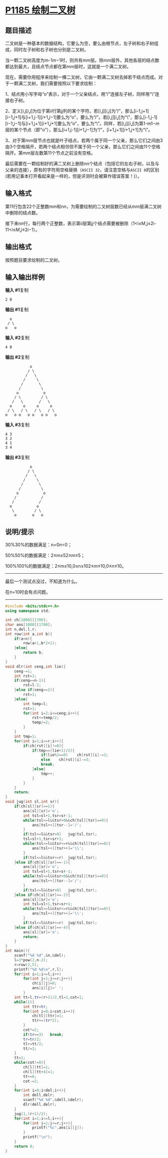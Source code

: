# [P1185 绘制二叉树](https://www.luogu.com.cn/problem/P1185)

## 题目描述

二叉树是一种基本的数据结构，它要么为空，要么由根节点，左子树和右子树组成，同时左子树和右子树也分别是二叉树。

当一颗二叉树高度为m-1*m*−1时，则共有m*m*层。除m*m*层外，其他各层的结点数都达到最大，且结点节点都在第m*m*层时，这就是一个满二叉树。

现在，需要你用程序来绘制一棵二叉树，它由一颗满二叉树去掉若干结点而成。对于一颗满二叉树，我们需要按照以下要求绘制：

1、结点用小写字母“o”表示，对于一个父亲结点，用“/”连接左子树，同样用“\”连接右子树。

2、定义[i,j[*i*,*j*]为位于第i*i*行第j*j*列的某个字符。若[i,j][*i*,*j*]为“/”，那么[i-1,j+1][*i*−1,*j*+1]与[i+1,j-1][*i*+1,*j*−1]要么为“o”，要么为“/”。若[i,j][*i*,*j*]为“\”，那么[i-1,j-1][*i*−1,*j*−1]与[i+1,j+1][*i*+1,*j*+1]要么为“o”，要么为“\”。同样，若[i,j][*i*,*j*]为第1-m1−*m*层的某个节点（即“o”），那么[i+1,j-1][*i*+1,*j*−1]为“/”，[i+1,j+1][*i*+1,*j*+1]为“\”。

3、对于第m*m*层节点也就是叶子结点，若两个属于同一个父亲，那么它们之间由3由3个空格隔开，若两个结点相邻但不属于同一个父亲，那么它们之间由11个空格隔开。第m*m*层左数第11个节点之前没有空格。

最后需要在一颗绘制好的满二叉树上删除n*n*个结点（包括它的左右子树，以及与父亲的连接），原有的字符用空格替换（`ASCII 32`，请注意空格与`ASCII 0`的区别(若用记事本打开看起来是一样的，但是评测时会被算作错误答案！)）。

## 输入格式

第11行包含22个正整数m*m*和n*n*，为需要绘制的二叉树层数已经从m*m*层满二叉树中删除的结点数。

接下来n*n*行，每行两个正整数，表示第i*i*层第j*j*个结点需要被删除（1<i≤M,j≤2i-11<*i*≤*M*,*j*≤2*i*−1）。

## 输出格式

按照题目要求绘制的二叉树。

## 输入输出样例

**输入 #1**复制

```
2 0
```

**输出 #1**复制

```
  o  
 / \ 
o   o
```

**输入 #2**复制

```
4 0
```

**输出 #2**复制

```
           o           
          / \          
         /   \         
        /     \        
       /       \       
      /         \      
     o           o     
    / \         / \    
   /   \       /   \   
  o     o     o     o  
 / \   / \   / \   / \ 
o   o o   o o   o o   o
```

**输入 #3**复制

```
4 3
3 2
4 1
3 4
```

**输出 #3**复制

```
           o           
          / \          
         /   \         
        /     \        
       /       \       
      /         \      
     o           o     
    /           /      
   /           /       
  o           o        
   \         / \       
    o       o   o      
```

## 说明/提示

30\%30%的数据满足：n=0*n*=0；

50\%50%的数据满足：2≤m≤52≤*m*≤5；

100\%100%的数据满足：2≤m≤10,0≤n≤102≤*m*≤10,0≤*n*≤10。



***

最后一个测试点没过，不知道为什么。

在n=10时会有点问题。

***



```c++
#include <bits/stdc++.h>
using namespace std;

int ch[1000][1700];
char ans[1000][1700];
int n,del,l,r;
int row(int a,int b){
	if(a<n){
		row(a+1,b*2+1);
	}else{
		return b;
	}
}
void dlr(int ceng,int lie){
	ceng-=1;
	int rst=1;
	if(ceng==n-1){
		rst=l-2;
	}else if(ceng==1){
		rst=1;
	}else{
		int temp=l;
		rst=1;
		for(int i=2;i<=ceng;i++){
			rst+=temp/2;
			temp/=2;
		}
	}
	int tmp=1;
	for(int i=1;i<=r;i++){
		if(ch[rst][i]!=0){
			if(tmp==(lie+1)/2){
				if(lie%2==0)	ch[rst][i]-=2;
				else	ch[rst][i]-=3;
				break;
			}else{
				tmp++;
			}
		}
	}
	return;
}
void jug(int sl,int sr){
	if(ch[sl][sr]==1){
		ans[sl][sr]='o';
		int tsl=sl+1,tsr=sr-1;
		while(tsl<=l&&tsr>0&&ch[tsl][tsr]==0){
			ans[tsl++][tsr--]='/';
		}
		if(tsl<=l&&tsr>0)	jug(tsl,tsr);
		tsl=sl+1,tsr=sr+1;
		while(tsl<=l&&tsr<=r&&ch[tsl][tsr]==0){
			ans[tsl++][tsr++]='\\';
		}
		if(tsl<=l&&tsr<=r)	jug(tsl,tsr);
	}else if(ch[sl][sr]==-1){
		ans[sl][sr]='o';
		int tsl=sl+1,tsr=sr-1;
		while(tsl<=l&&tsr>0&&ch[tsl][tsr]==0){
			ans[tsl++][tsr--]='/';
		}
		if(tsl<=l&&tsr>0)	jug(tsl,tsr);
	}else if(ch[sl][sr]==-2){
		ans[sl][sr]='o';
		int tsl=sl+1,tsr=sr+1;
		while(tsl<=l&&tsr<=r&&ch[tsl][tsr]==0){
			ans[tsl++][tsr++]='\\';
		}
		if(tsl<=l&&tsr<=r)	jug(tsl,tsr);
	}else if(ch[sl][sr]==-4){
		ans[sl][sr]='o';
		return;
	}
}
int main(){
	scanf("%d %d",&n,&del);
	l=3*pow(2,n-2);
	r=row(2,5);
	printf("%d %d\n",r,l);
	for(int i=1;i<=l;i++)
		for(int j=1;j<=r;j++){
			ch[i][j]=0;
			ans[i][j]=' ';
		}
	int tt=l,tr=(r+1)/2,tl=1,cot=1;
	while(1){
		int ttr=tr;
		for(int i=0;i<cot;i++){
			ch[tl][ttr]=1;
			ttr+=(tr*2);
		}
		cot*=2;
		if(tr==3)	break;
		tr=tr/2;
		tl+=tt/2;
		tt/=2;	
	}
	tt=1;
	while(cot!=0){
		ch[l][tt]=1;
		ch[l][tt+4]=1;
		tt+=6;
		cot-=2;
	}
	for(int i=0;i<del;i++){
		int dell,delr;
		scanf("%d %d",&dell,&delr);
		dlr(dell,delr);
	}
	jug(1,(r+1)/2);
	for(int i=1;i<=l;i++){
		for(int j=1;j<=r;j++){
			printf("%c",ans[i][j]);
		}
		printf("\n");
	}
    return 0;
}
```

